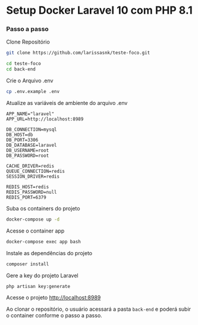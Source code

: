 
# Setup Docker Laravel 10 com PHP 8.1


### Passo a passo
Clone Repositório
```sh
git clone https://github.com/larissasnk/teste-foco.git
```
```sh
cd teste-foco
cd back-end
```


Crie o Arquivo .env
```sh
cp .env.example .env
```


Atualize as variáveis de ambiente do arquivo .env
```dosini
APP_NAME="laravel"
APP_URL=http://localhost:8989

DB_CONNECTION=mysql
DB_HOST=db
DB_PORT=3306
DB_DATABASE=laravel
DB_USERNAME=root
DB_PASSWORD=root

CACHE_DRIVER=redis
QUEUE_CONNECTION=redis
SESSION_DRIVER=redis

REDIS_HOST=redis
REDIS_PASSWORD=null
REDIS_PORT=6379
```


Suba os containers do projeto
```sh
docker-compose up -d
```


Acesse o container app
```sh
docker-compose exec app bash
```


Instale as dependências do projeto
```sh
composer install
```


Gere a key do projeto Laravel
```sh
php artisan key:generate
```


Acesse o projeto
[http://localhost:8989](http://localhost:8989)



Ao clonar o repositório, o usuário acessará a pasta `back-end` e poderá subir o container conforme o passo a passo.

